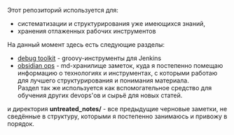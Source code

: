 Этот репозиторий используется для:
* систематизации и структурирования уже имеющихся знаний,
* хранения отлаженных рабочих инструментов

На данный момент здесь есть следующие разделы:<br>
* [debug toolkit](debug_toolkit) - groovy-инструменты для Jenkins
* [obsidian ops](obsidian_ops) - md-хранилище заметок, куда я постепенно помещаю информацию о технологиях и инструментах, с которыми работаю для лучшего структурирования и понимания материала.<br>
Раздел так же используется как вспомогательное средство для обучения других devops'ов и сырьё для новых статей.

и директория **untreated\_notes/** - все предыдущие черновые заметки, не сведённые в структуру, которыми я постепенно занимаюсь и привожу в порядок.
